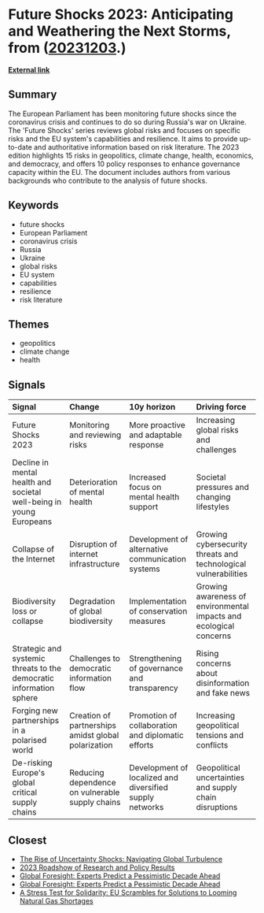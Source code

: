# __Future Shocks 2023: Anticipating and Weathering the Next Storms__, from ([20231203](https://kghosh.substack.com/p/20231203).)

__[External link](https://www.europarl.europa.eu/thinktank/en/document/EPRS_STU(2023)751428?utm_source=substack&utm_medium=email)__



## Summary

The European Parliament has been monitoring future shocks since the coronavirus crisis and continues to do so during Russia's war on Ukraine. The 'Future Shocks' series reviews global risks and focuses on specific risks and the EU system's capabilities and resilience. It aims to provide up-to-date and authoritative information based on risk literature. The 2023 edition highlights 15 risks in geopolitics, climate change, health, economics, and democracy, and offers 10 policy responses to enhance governance capacity within the EU. The document includes authors from various backgrounds who contribute to the analysis of future shocks.

## Keywords

* future shocks
* European Parliament
* coronavirus crisis
* Russia
* Ukraine
* global risks
* EU system
* capabilities
* resilience
* risk literature

## Themes

* geopolitics
* climate change
* health

## Signals

| Signal                                                              | Change                                              | 10y horizon                                              | Driving force                                                      |
|:--------------------------------------------------------------------|:----------------------------------------------------|:---------------------------------------------------------|:-------------------------------------------------------------------|
| Future Shocks 2023                                                  | Monitoring and reviewing risks                      | More proactive and adaptable response                    | Increasing global risks and challenges                             |
| Decline in mental health and societal well-being in young Europeans | Deterioration of mental health                      | Increased focus on mental health support                 | Societal pressures and changing lifestyles                         |
| Collapse of the Internet                                            | Disruption of internet infrastructure               | Development of alternative communication systems         | Growing cybersecurity threats and technological vulnerabilities    |
| Biodiversity loss or collapse                                       | Degradation of global biodiversity                  | Implementation of conservation measures                  | Growing awareness of environmental impacts and ecological concerns |
| Strategic and systemic threats to the democratic information sphere | Challenges to democratic information flow           | Strengthening of governance and transparency             | Rising concerns about disinformation and fake news                 |
| Forging new partnerships in a polarised world                       | Creation of partnerships amidst global polarization | Promotion of collaboration and diplomatic efforts        | Increasing geopolitical tensions and conflicts                     |
| De-risking Europe's global critical supply chains                   | Reducing dependence on vulnerable supply chains     | Development of localized and diversified supply networks | Geopolitical uncertainties and supply chain disruptions            |

## Closest

* [The Rise of Uncertainty Shocks: Navigating Global Turbulence](ab8c972a6c092c9ac6b37922e0a07f62)
* [2023 Roadshow of Research and Policy Results](589c2c554219a6d4ae1ad0c9d1d75a21)
* [Global Foresight: Experts Predict a Pessimistic Decade Ahead](7c5704fc7ced135231421044eed7ec4b)
* [Global Foresight: Experts Predict a Pessimistic Decade Ahead](4c1d4c91735e960e46ac534d9a90fc60)
* [A Stress Test for Solidarity: EU Scrambles for Solutions to Looming Natural Gas Shortages](1e78d32ea623267ea92d5316f969d1ca)